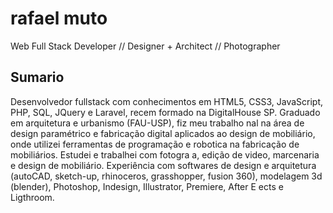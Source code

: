 # rafael muto
Web Full Stack Developer // Designer + Architect // Photographer

## Sumario
Desenvolvedor fullstack com conhecimentos em HTML5, CSS3, JavaScript, PHP, SQL, JQuery e Laravel, recem formado na DigitalHouse SP. Graduado em arquitetura e urbanismo (FAU-USP), fiz meu trabalho  nal na área de design paramétrico e fabricação digital aplicados ao design de mobiliário, onde utilizei ferramentas de programação e robotica na fabricação de mobiliários. Estudei e trabalhei com fotogra a, edição de video, marcenaria e design de mobiliário. Experiência com softwares de design e arquitetura (autoCAD, sketch-up, rhinoceros, grasshopper, fusion 360), modelagem 3d (blender), Photoshop, Indesign, Illustrator, Premiere, After E ects e Ligthroom.
